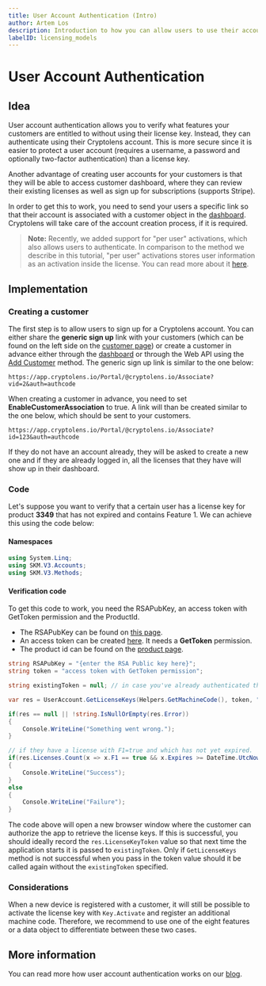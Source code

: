 ```yaml
---
title: User Account Authentication (Intro)
author: Artem Los
description: Introduction to how you can allow users to use their account instead of license key to get hold of their licenses.
labelID: licensing_models
---
```

# User Account Authentication

## Idea

User account authentication allows you to verify what features your customers are entitled to without using their license key. Instead,
they can authenticate using their Cryptolens account. This is more secure since it is easier to protect a user account
(requires a username, a password and optionally two-factor authentication) than a license key.

Another advantage of creating user accounts for your customers is that they will be able to access customer dashboard, where they can review their existing licenses as well as sign up for subscriptions (supports Stripe).

In order to get this to work, you need to send your users a specific link so that their account is associated with a customer object in the 
[dashboard](https://app.cryptolens.io/Customer). Cryptolens will take care of the account creation process, if it is required.

> **Note:** Recently, we added support for "per user" activations, which also allows users to authenticate. In comparison to the method we describe in this tutorial, "per user" activations stores user information as an activation inside the license. You can read more about it [here](/licensing-models/user-based-activations).

## Implementation

### Creating a customer
The first step is to allow users to sign up for a Cryptolens account. You can either share the **generic sign up** link with your
customers (which can be found on the left side on the [customer page](https://app.cryptolens.io/Customer)) or create a customer in advance either 
through the [dashboard](https://app.cryptolens.io/Customer) or through the Web API using the [Add Customer](https://app.cryptolens.io/docs/api/v3/AddCustomer) method.
The generic sign up link is similar to the one below:

```
https://app.cryptolens.io/Portal/@cryptolens.io/Associate?vid=2&auth=authcode
```

When creating a customer in advance,  you need to set 
**EnableCustomerAssociation** to true. A link will than be created similar to the one below, which should be sent to your customers.

```
https://app.cryptolens.io/Portal/@cryptolens.io/Associate?id=123&auth=authcode
```
If they do not have an account already, they will be asked to create a new one and if they are already logged in, all the licenses that they
have will show up in their dashboard.

### Code

Let's suppose you want to verify that a certain user has a license key for product **3349** that has not expired and contains Feature 1. 
We can achieve this using the code below:

#### Namespaces

```cs
using System.Linq;
using SKM.V3.Accounts;
using SKM.V3.Methods;
```

#### Verification code

To get this code to work, you need the RSAPubKey, an access token with GetToken permission and the ProductId. 

* The RSAPubKey can be found on [this page](https://app.cryptolens.io/docs/api/v3/QuickStart#api-keys).
* An access token can be created [here](https://app.cryptolens.io/User/AccessToken#/). It needs a **GetToken** permission.
* The product id can be found on the [product page](https://app.cryptolens.io/Product).

```cs
string RSAPubKey = "{enter the RSA Public key here}";
string token = "access token with GetToken permission";

string existingToken = null; // in case you've already authenticated them once and the token is still valid.

var res = UserAccount.GetLicenseKeys(Helpers.GetMachineCode(), token, "TestApp", 30, RSAPubKey, existingToken);

if(res == null || !string.IsNullOrEmpty(res.Error))
{
    Console.WriteLine("Something went wrong.");
}

// if they have a license with F1=true and which has not yet expired.
if(res.Licenses.Count(x => x.F1 == true && x.Expires >= DateTime.UtcNow && x.ProductId == 3349) > 0) 
{
    Console.WriteLine("Success");
}
else
{
    Console.WriteLine("Failure");
}
```

The code above will open a new browser window where the customer can authorize the app to retrieve the license keys. If this is successful,
you should ideally record the `res.LicenseKeyToken` value so that next time the application starts it is passed to `existingToken`. Only if
`GetLicenseKeys` method is not successful when you pass in the token value should it be called again without the `existingToken` specified.

### Considerations

When a new device is registered with a customer, it will still be possible to activate the license key with `Key.Activate` and register an additional machine code.
Therefore, we recommend to use one of the eight features or a data object to differentiate between these two cases.

## More information

You can read more how user account authentication works on our [blog](https://cryptolens.io/2018/10/secure-user-account-authentication-inside-apps-for-software-licensing/).


